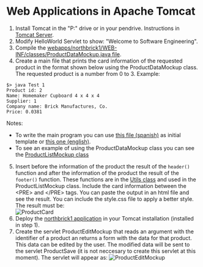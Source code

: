 # Web Applications in Apache Tomcat

1.	Install Tomcat in the "P:" drive or in your pendrive. Instructions in [Tomcat Server](/CS/Tomcat).
2.	Modify HelloWorld Servlet to show: "Welcome to Software Engineering".
3.	Compile the [webapps/northbrick1/WEB-INF/classes/ProductDataMockup.java file](https://github.com/nicolasserrano/CS/blob/master/webapps/northbrick1/WEB-INF/classes/ProductDataMockup.java).
4.	Create a main file that prints the card information of the requested product in the format shown below using the ProductDataMockup class. The requested product is a number from 0 to 3. Example:
```
$> java Test 1
Product id: 2
Name: Homemaker Cupboard 4 x 4 x 4
Supplier: 1
Company name: Brick Manufactures, Co.
Price: 0.0381
```
Notes: 
  - To write the main program you can use [this file (spanish)](https://nicolasserrano.github.io/CS/JDK#jdk-primer-programa) as initial template or [this one (english)](https://books.trinket.io/thinkjava2/chapter1.html#sec11).
  - To see an example of using the ProductDataMockup class you can see the [ProductListMockup class](https://github.com/nicolasserrano/CS/blob/master/webapps/northbrick1/WEB-INF/classes/ProductListMockup.java)
5. Insert before the information of the product the result of the `header()` function and after the information of the product the result of the `footer()` function. These functions are in the [Utils class](https://github.com/nicolasserrano/CS/blob/master/webapps/northbrick1/WEB-INF/classes/Utils.java) and used in the ProductListMockup class. Include the card information between the &lt;PRE&gt; and &lt;/PRE&gt; tags. You can paste the output in an html file and see the result. You can include the style.css file to apply a better style. The result must be:<BR>![ProductCard](images/ProductCard.png)
6.	Deploy the [northbrick1 application](https://github.com/nicolasserrano/CS/blob/master/webapps/northbrick1) in your Tomcat installation (installed in step 1).
7. Create the servlet ProductEditMockup that reads an argument with the identifier of a product an returns a form with the data for that product. This data can be edited by the user. The modified data will be sent to the servlet ProductSave (it is not neccesary to create this servlet at this moment). The servlet will appear as:
![ProductEditMockup](images/ProductEditMockup.png)

